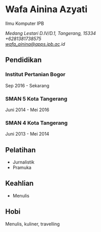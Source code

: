 # Wafa Ainina Azyati
Ilmu Komputer IPB

_Medang Lestari D.IV/D.1, Tangerang, 15334\
+6281381738575\
wafa_ainina@apps.ipb.ac.id_

## Pendidikan
### Institut Pertanian Bogor 
Sep 2016 - Sekarang
### SMAN 5 Kota Tangerang
Juni 2014 - Mei 2016
### SMAN 4 Kota Tangerang
Juni 2013 - Mei 2014

## Pelatihan
* Jurnalistik
* Pramuka

## Keahlian
* Menulis
## Hobi
Menulis, kuliner, travelling
